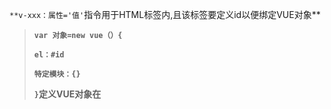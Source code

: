 `**v-xxx：属性='值'`指令用于HTML标签内,且该标签要定义id以便绑定VUE对象**

> **`var 对象=new vue（）{`**
>
> **`el：#id`**
>
> **`特定模块：{}`**
>
> **`}`定义VUE对象在<script>内，绑定数据**

> **数据绑定：**

1. 

> **条件渲染：**

1. 

>**列表渲染：**

1. 

